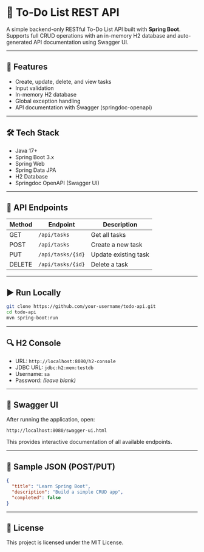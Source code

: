 # 📝 To-Do List REST API

A simple backend-only RESTful To-Do List API built with **Spring Boot**.  
Supports full CRUD operations with an in-memory H2 database and auto-generated API documentation using Swagger UI.

---

## 🚀 Features

- Create, update, delete, and view tasks
- Input validation
- In-memory H2 database
- Global exception handling
- API documentation with Swagger (springdoc-openapi)

---

## 🛠 Tech Stack

- Java 17+
- Spring Boot 3.x
- Spring Web
- Spring Data JPA
- H2 Database
- Springdoc OpenAPI (Swagger UI)

---

## 🔗 API Endpoints

| Method | Endpoint           | Description           |
|--------|--------------------|-----------------------|
| GET    | `/api/tasks`       | Get all tasks         |
| POST   | `/api/tasks`       | Create a new task     |
| PUT    | `/api/tasks/{id}`  | Update existing task  |
| DELETE | `/api/tasks/{id}`  | Delete a task         |

---

## ▶️ Run Locally

```bash
git clone https://github.com/your-username/todo-api.git
cd todo-api
mvn spring-boot:run
```

---

## 🔍 H2 Console

- URL: `http://localhost:8080/h2-console`
- JDBC URL: `jdbc:h2:mem:testdb`
- Username: `sa`
- Password: *(leave blank)*

---

## 📘 Swagger UI

After running the application, open:
```
http://localhost:8080/swagger-ui.html
```
This provides interactive documentation of all available endpoints.

---

## 🧪 Sample JSON (POST/PUT)

```json
{
  "title": "Learn Spring Boot",
  "description": "Build a simple CRUD app",
  "completed": false
}
```

---

## 📜 License

This project is licensed under the MIT License.
